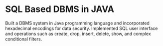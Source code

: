 # SQL Based DBMS in JAVA
 Built a DBMS system in Java programming language and incorporated hexadecimal encodings for data security. Implemented SQL user interface and operations such as create, drop, insert, delete, show, and complex conditional filters.

